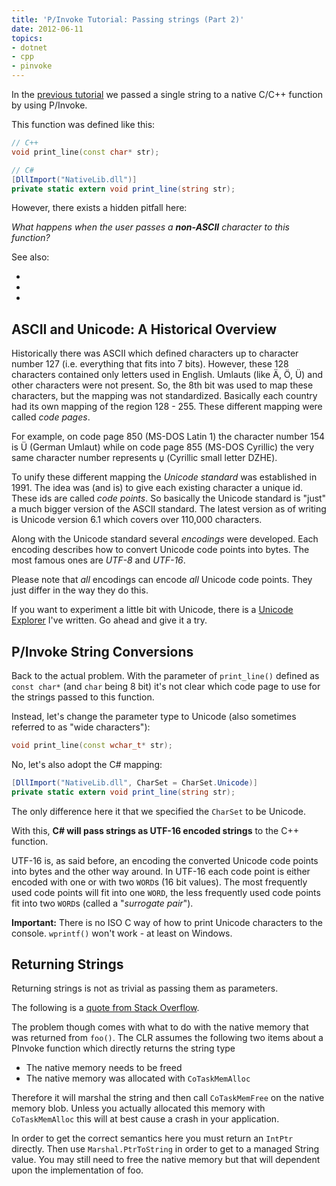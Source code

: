 ```yaml
---
title: 'P/Invoke Tutorial: Passing strings (Part 2)'
date: 2012-06-11
topics:
- dotnet
- cpp
- pinvoke
---
```


In the [previous tutorial](part-1--basics.md) we passed a single string to a native C/C++ function by using P/Invoke.

This function was defined like this:

```c++
// C++
void print_line(const char* str);
```

```c#
// C#
[DllImport("NativeLib.dll")]
private static extern void print_line(string str);
```

However, there exists a hidden pitfall here:

*What happens when the user passes a **non-ASCII** character to this function?*

<!--more-->

See also:

* [](part-1--basics.md)
* [](part-3--passing-parameters.md)
* [](part-4--pinning.md)

## ASCII and Unicode: A Historical Overview

Historically there was ASCII which defined characters up to character number 127 (i.e. everything that fits into 7 bits). However, these 128 characters contained only letters used in English. Umlauts (like Ä, Ö, Ü) and other characters were not present. So, the 8th bit was used to map these characters, but the mapping was not standardized. Basically each country had its own mapping of the region 128 - 255. These different mapping were called *code pages*.

For example, on code page 850 (MS-DOS Latin 1) the character number 154 is Ü (German Umlaut) while on code page 855 (MS-DOS Cyrillic) the very same character number represents џ (Cyrillic small letter DZHE).

To unify these different mapping the *Unicode standard* was established in 1991. The idea was (and is) to give each existing character a unique id. These ids are called *code points*. So basically the Unicode standard is "just" a much bigger version of the ASCII standard. The latest version as of writing is Unicode version 6.1 which covers over 110,000 characters.

Along with the Unicode standard several *encodings* were developed. Each encoding describes how to convert Unicode code points into bytes. The most famous ones are *UTF-8* and *UTF-16*.

Please note that *all* encodings can encode *all* Unicode code points. They just differ in the way they do this.

If you want to experiment a little bit with Unicode, there is a [Unicode Explorer](http://unicode.mayastudios.com) I've written. Go ahead and give it a try.

## P/Invoke String Conversions

Back to the actual problem. With the parameter of `print_line()` defined as `const char*` (and `char` being 8 bit) it's not clear which code page to use for the strings passed to this function.

Instead, let's change the parameter type to Unicode (also sometimes referred to as "wide characters"):

```c++
void print_line(const wchar_t* str);
```

No, let's also adopt the C# mapping:

```c#
[DllImport("NativeLib.dll", CharSet = CharSet.Unicode)]
private static extern void print_line(string str);
```

The only difference here it that we specified the `CharSet` to be Unicode.

With this, **C# will pass strings as UTF-16 encoded strings** to the C++ function.

UTF-16 is, as said before, an encoding the converted Unicode code points into bytes and the other way around. In UTF-16 each code point is either encoded with one or with two `WORD`s (16 bit values). The most frequently used code points will fit into one `WORD`, the less frequently used code points fit into two `WORD`s (called a "*surrogate pair*").

**Important:** There is no ISO C way of how to print Unicode characters to the console. `wprintf()` won't work - at least on Windows.

## Returning Strings

Returning strings is not as trivial as passing them as parameters.

The following is a [quote from Stack Overflow](http://stackoverflow.com/a/370519/614177).

The problem though comes with what to do with the native memory that was returned from `foo()`. The CLR assumes the following two items about a PInvoke function which directly returns the string type

* The native memory needs to be freed
* The native memory was allocated with `CoTaskMemAlloc`

Therefore it will marshal the string and then call `CoTaskMemFree` on the native memory blob. Unless you actually allocated this memory with `CoTaskMemAlloc` this will at best cause a crash in your application.

In order to get the correct semantics here you must return an `IntPtr` directly. Then use `Marshal.PtrToString` in order to get to a managed String value. You may still need to free the native memory but that will dependent upon the implementation of foo.
